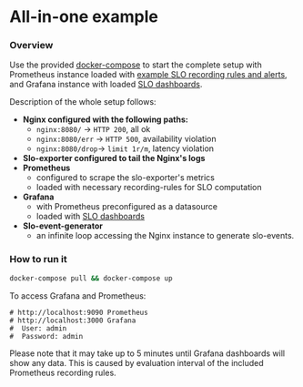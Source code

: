 # All-in-one example

### Overview
Use the provided [docker-compose](./docker-compose.yaml) to start the complete setup with
Prometheus instance loaded with [example SLO recording rules and alerts](/prometheus),
and Grafana instance with loaded [SLO dashboards](/grafana_dashboards).

Description of the whole setup follows:
- **Nginx configured with the following paths:**
  - `nginx:8080/`    -> `HTTP 200`, all ok
  - `nginx:8080/err` -> `HTTP 500`, availability violation
  - `nginx:8080/drop`-> `limit 1r/m`, latency violation
- **Slo-exporter configured to tail the Nginx's logs**
- **Prometheus**
  - configured to scrape the slo-exporter's metrics
  - loaded with necessary recording-rules for SLO computation
- **Grafana**
  - with Prometheus preconfigured as a datasource
  - loaded with [SLO dashboards](/grafana_dashboards/)
- **Slo-event-generator**
  - an infinite loop accessing the Nginx instance to generate slo-events.

### How to run it
```bash
docker-compose pull && docker-compose up
```

To access Grafana and Prometheus:
```
# http://localhost:9090 Prometheus
# http://localhost:3000 Grafana
#  User: admin
#  Password: admin
```

Please note that it may take up to 5 minutes until Grafana dashboards will show any data. This is caused by evaluation interval of the included Prometheus recording rules.

